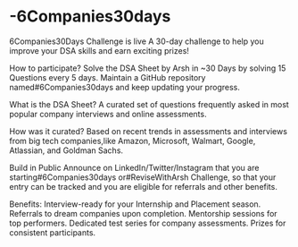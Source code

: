 # -6Companies30days
6Companies30Days Challenge is live
A 30-day challenge to help you improve your DSA skills and earn exciting prizes!

How to participate?
Solve the DSA Sheet by Arsh in ~30 Days by solving 15 Questions every 5 days. Maintain a GitHub repository named#6Companies30days and keep updating your progress.

What is the DSA Sheet?
A curated set of questions frequently asked in most popular company interviews and online assessments.

How was it curated?
Based on recent trends in assessments and interviews from big tech companies,like Amazon, Microsoft, Walmart, Google, Atlassian, and Goldman Sachs.

Build in Public
Announce on LinkedIn/Twitter/Instagram that you are starting#6Companies30days or#ReviseWithArsh Challenge, so that your entry can be tracked and you are eligible for referrals and other benefits.

Benefits:
Interview-ready for your Internship and Placement season.
Referrals to dream companies upon completion.
Mentorship sessions for top performers.
Dedicated test series for company assessments.
Prizes for consistent participants. 
